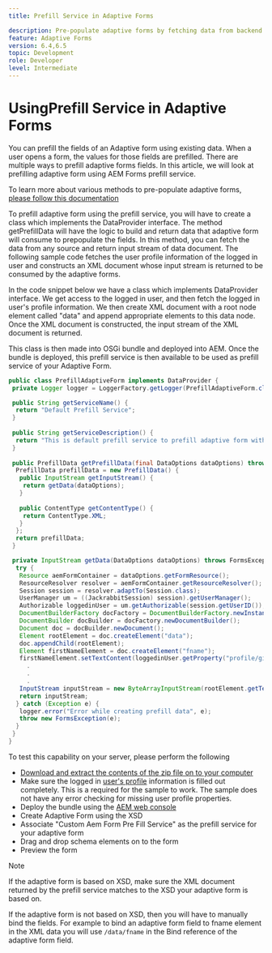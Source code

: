 ```yaml
---
title: Prefill Service in Adaptive Forms

description: Pre-populate adaptive forms by fetching data from backend data sources.
feature: Adaptive Forms
version: 6.4,6.5
topic: Development
role: Developer
level: Intermediate
---
```


# UsingPrefill Service in Adaptive Forms

You can prefill the fields of an Adaptive form using existing data. When a user opens a form, the values for those fields are prefilled. There are multiple ways to prefill adaptive forms fields. In this article, we will look at prefilling adaptive form using AEM Forms prefill service.

To learn more about various methods to pre-populate adaptive forms, [please follow this documentation](https://helpx.adobe.com/experience-manager/6-4/forms/using/prepopulate-adaptive-form-fields.html#AEMFormsprefillservice)

To prefill adaptive form using the prefill service, you will have to create a class which implements the DataProvider interface. The method getPrefillData will have the logic to build and return data that adaptive form will consume to prepopulate the fields. In this method, you can fetch the data from any source and return input stream of data document. The following sample code fetches the user profile information of the logged in user and constructs an XML document whose input stream is returned to be consumed by the adaptive forms.

In the code snippet below we have a class which implements DataProvider interface. We get access to the logged in user, and then fetch the logged in user's profile information. We then create XML document with a root node element called "data" and append appropriate elements to this data node. Once the XML document is constructed, the input stream of the XML document is returned.

This class is then made into OSGi bundle and deployed into AEM. Once the bundle is deployed, this prefill service is then available to be used as prefill service of your Adaptive Form.

```java
public class PrefillAdaptiveForm implements DataProvider {
 private Logger logger = LoggerFactory.getLogger(PrefillAdaptiveForm.class);

 public String getServiceName() {
  return "Default Prefill Service";
 }
 
 public String getServiceDescription() {
  return "This is default prefill service to prefill adaptive form with user data";
 }
 
 public PrefillData getPrefillData(final DataOptions dataOptions) throws FormsException {
  PrefillData prefillData = new PrefillData() {
   public InputStream getInputStream() {
    return getData(dataOptions);
   }
   
   public ContentType getContentType() {
    return ContentType.XML;
   }
  };
  return prefillData;
 }

 private InputStream getData(DataOptions dataOptions) throws FormsException {  
  try {
   Resource aemFormContainer = dataOptions.getFormResource();
   ResourceResolver resolver = aemFormContainer.getResourceResolver();
   Session session = resolver.adaptTo(Session.class);
   UserManager um = ((JackrabbitSession) session).getUserManager();
   Authorizable loggedinUser = um.getAuthorizable(session.getUserID());
   DocumentBuilderFactory docFactory = DocumentBuilderFactory.newInstance();
   DocumentBuilder docBuilder = docFactory.newDocumentBuilder();
   Document doc = docBuilder.newDocument();
   Element rootElement = doc.createElement("data");
   doc.appendChild(rootElement);
   Element firstNameElement = doc.createElement("fname");
   firstNameElement.setTextContent(loggedinUser.getProperty("profile/givenName")[0].getString());
     .
     .
     .
   InputStream inputStream = new ByteArrayInputStream(rootElement.getTextContent().getBytes());
   return inputStream;
  } catch (Exception e) {
   logger.error("Error while creating prefill data", e);
   throw new FormsException(e);
  }
 }
}
```

To test this capability on your server, please perform the following

* [Download and extract the contents of the zip file on to your computer](assets/prefillservice.zip)
* Make sure the logged in [user's profile](http://localhost:4502/libs/granite/security/content/useradmin) information is filled out completely. This is a required for the sample to work. The sample does not have any error checking for missing user profile properties.
* Deploy the bundle using the [AEM web console](http://localhost:4502/system/console/bundles)
* Create Adaptive Form using the XSD
* Associate "Custom Aem Form Pre Fill Service" as the prefill service for your adaptive form
* Drag and drop schema elements on to the form
* Preview the form

>[!NOTE]
>
>If the adaptive form is based on XSD, make sure the XML document returned by the prefill service matches to the XSD your adaptive form is based on.
>
>If the adaptive form is not based on XSD, then you will have to manually bind the fields. For example to bind an adaptive form field to  fname  element in the XML data you will use `/data/fname`  in the Bind reference of the adaptive form field.

